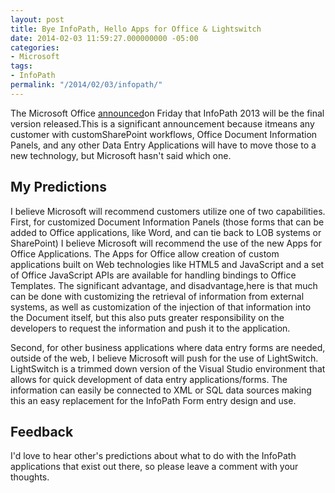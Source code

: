 ```yaml
---
layout: post
title: Bye InfoPath, Hello Apps for Office & Lightswitch
date: 2014-02-03 11:59:27.000000000 -05:00
categories:
- Microsoft
tags:
- InfoPath
permalink: "/2014/02/03/infopath/"
---
```

The Microsoft Office [announced](http://blogs.office.com/2014/01/31/update-on-infopath-and-sharepoint-forms/)on Friday that InfoPath 2013 will be the final version released.This is a significant announcement because itmeans any customer with customSharePoint workflows, Office Document Information Panels, and any other Data Entry Applications will have to move those to a new technology, but Microsoft hasn't said which one.

## My Predictions

I believe Microsoft will recommend customers utilize one of two capabilities. First, for customized Document Information Panels (those forms that can be added to Office applications, like Word, and can tie back to LOB systems or SharePoint) I believe Microsoft will recommend the use of the new Apps for Office Applications. The Apps for Office allow creation of custom applications built on Web technologies like HTML5 and JavaScript and a set of Office JavaScript APIs are available for handling bindings to Office Templates. The significant advantage, and disadvantage,here is that much can be done with customizing the retrieval of information from external systems, as well as customization of the injection of that information into the Document itself, but this also puts greater responsibility on the developers to request the information and push it to the application.

Second, for other business applications where data entry forms are needed, outside of the web, I believe Microsoft will push for the use of LightSwitch. LightSwitch is a trimmed down version of the Visual Studio environment that allows for quick development of data entry applications/forms. The information can easily be connected to XML or SQL data sources making this an easy replacement for the InfoPath Form entry design and use.

## Feedback

I'd love to hear other's predictions about what to do with the InfoPath applications that exist out there, so please leave a comment with your thoughts.

